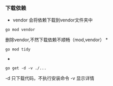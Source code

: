 ### 下载依赖



* vendor 会将依赖下载到vendor文件夹中
```
go mod vendor
```

删除vendor,不然下载依赖不顺畅（mod,vendor）
* 
```
go mod tidy
```

* 
```
go get -d -v ./...  
```
-d 只下载代码，不执行安装命令
-v 显示详情